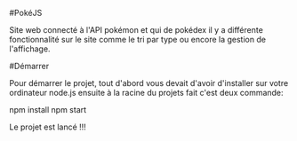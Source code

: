 #PokéJS

Site web connecté à l'API pokémon et qui de pokédex il y a différente fonctionnalité sur le site comme le tri par type ou encore la gestion de l'affichage.

#Démarrer

Pour démarrer le projet, tout d'abord vous devait d'avoir d'installer sur votre ordinateur node.js ensuite
à la racine du projets fait c'est deux commande:

npm install
npm start

Le projet est lancé !!!